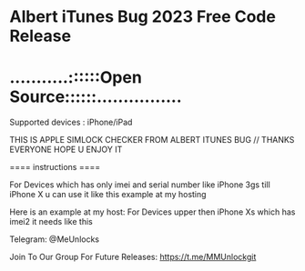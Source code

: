 # Albert iTunes Bug 2023 Free Code Release 
# ...........::::::Open Source::::::................
Supported devices : iPhone/iPad

THIS IS APPLE SIMLOCK CHECKER FROM ALBERT ITUNES BUG // THANKS EVERYONE HOPE U ENJOY IT 

==== instructions ====

For Devices which has only imei and serial number like 
iPhone 3gs till iPhone X u can use it like this example at my hosting 


Here is an example at my host:
For Devices upper then iPhone Xs which has imei2 it needs like this 



Telegram: @MeUnlocks

Join To Our Group For Future Releases: 
https://t.me/MMUnlockgit
